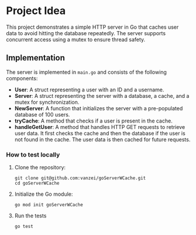 # Project Idea
This project demonstrates a simple HTTP server in Go that caches user data to avoid hitting the database repeatedly. The server supports concurrent access using a mutex to ensure thread safety.

## Implementation

The server is implemented in `main.go` and consists of the following components:

- **User**: A struct representing a user with an ID and a username.
- **Server**: A struct representing the server with a database, a cache, and a mutex for synchronization.
- **NewServer**: A function that initializes the server with a pre-populated database of 100 users.
- **tryCache**: A method that checks if a user is present in the cache.
- **handleGetUser**: A method that handles HTTP GET requests to retrieve user data. It first checks the cache and then the database if the user is not found in the cache. The user data is then cached for future requests.

### How to test locally

1. Clone the repository:
    ```
    git clone git@github.com:vanzei/goServerWCache.git
    cd goServerWCache
    ```
2. Initialize the Go module:
   ```
   go mod init goServerWCache
   ```
3. Run the tests
   ```
   go test
   ```